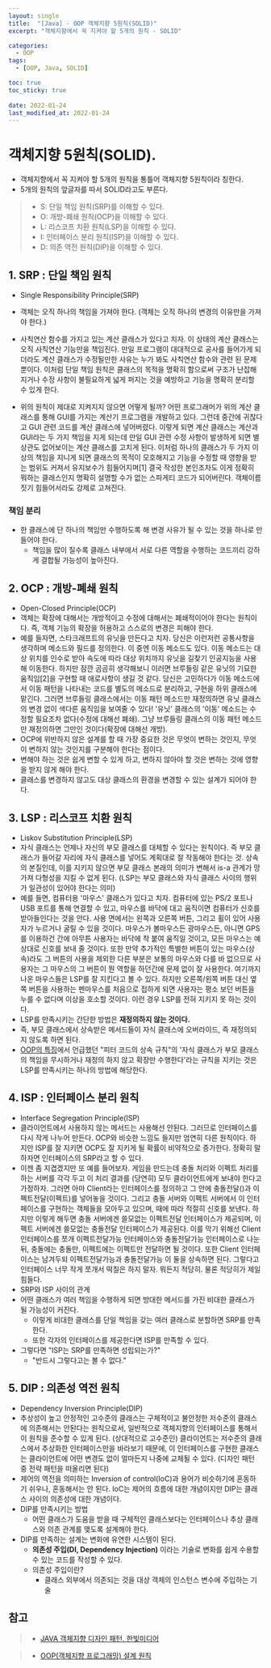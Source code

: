 ```yaml
---
layout: single
title:  "[Java] - OOP 객체지향 5원칙(SOLID)"
excerpt: "객체지향에서 꼭 지켜야 할 5개의 원칙 - SOLID"

categories:
  - OOP
tags:
  - [OOP, Java, SOLID]

toc: true
toc_sticky: true
 
date: 2022-01-24
last_modified_at: 2022-01-24
---
```


# 객체지향 5원칙(SOLID).

 * 객체지향에서 꼭 지켜야 할 5개의 원칙을 통틀어 객체지향 5원칙이라 칭한다. 
 * 5개의 원칙의 앞글자를 따서 SOLID라고도 부른다.
> - S: 단일 책임 원칙(SRP)를 이해할 수 있다.
> - O: 개방-폐쇄 원칙(OCP)을 이해할 수 있다.
> - L: 리스코프 치환 원칙(LSP)을 이해할 수 있다.
> - I: 인터페이스 분리 원칙(ISP)을 이해할 수 있다.
> - D: 의존 역전 원칙(DIP)을 이해할 수 있다. 

## 1. SRP : 단일 책임 원칙
 * Single Responsibility Principle(SRP)
 * 객체는 오직 하나의 책임을 가져야 한다. (객체는 오직 하나의 변경의 이유만을 가져야 한다.)
 * 사칙연산 함수를 가지고 있는 계산 클래스가 있다고 치자. 이 상태의 계산 클래스는 오직 사칙연산 기능만을 책임진다. 만일 프로그램이 대대적으로 공사를 들어가게 되더라도 계산 클래스가 수정될만한 사유는 누가 봐도 사칙연산 함수와 관련 된 문제 뿐이다. 이처럼 단일 책임 원칙은 클래스의 목적을 명확히 함으로써 구조가 난잡해지거나 수정 사항이 불필요하게 넓게 퍼지는 것을 예방하고 기능을 명확히 분리할 수 있게 한다.

 * 위의 원칙이 제대로 지켜지지 않으면 어떻게 될까? 어떤 프로그래머가 위의 계산 클래스를 통해 GUI를 가지는 계산기 프로그램을 개발하고 있다. 그런데 중간에 귀찮다고 GUI 관련 코드를 계산 클래스에 넣어버렸다. 이렇게 되면 계산 클래스는 계산과 GUI라는 두 가지 책임을 지게 되는데 만일 GUI 관련 수정 사항이 발생하게 되면 별 상관도 없어보이는 계산 클래스를 고치게 된다. 이처럼 하나의 클래스가 두 가지 이상의 책임을 지니게 되면 클래스의 목적이 모호해지고 기능을 수정할 때 영향을 받는 범위도 커져서 유지보수가 힘들어지며[1] 결국 작성한 본인조차도 이게 정확히 뭐하는 클래스인지 명확히 설명할 수가 없는 스파게티 코드가 되어버린다. 객체이름 짓기 힘들어서라도 강제로 고쳐진다.

 ### 책임 분리
* 한 클래스에 단 하나의 책임만 수행하도록 해 변경 사유가 될 수 있는 것을 하나로 만들어야 한다.
  * 책임을 많이 질수록 클래스 내부에서 서로 다른 역할을 수행하는 코드끼리 강하게 결합될 가능성이 높아진다.

## 2. OCP : 개방-폐쇄 원칙
 * Open-Closed Principle(OCP)
 * 객체는 확장에 대해서는 개방적이고 수정에 대해서는 폐쇄적이어야 한다는 원칙이다. 즉, 객체 기능의 확장을 허용하고 스스로의 변경은 피해야 한다.
 * 예를 들자면, 스타크래프트의 유닛을 만든다고 치자. 당신은 이런저런 공통사항을 생각하며 메소드와 필드를 정의한다. 이 중엔 이동 메소드도 있다. 이동 메소드는 대상 위치를 인수로 받아 속도에 따라 대상 위치까지 유닛을 길찾기 인공지능을 사용해 이동한다. 하지만 잠깐 곰곰히 생각해보니 이러면 브루들링 같은 유닛의 기묘한 움직임[2]을 구현할 때 애로사항이 생길 것 같다. 당신은 고민하다가 이동 메소드에서 이동 패턴을 나타내는 코드를 별도의 메소드로 분리하고, 구현을 하위 클래스에 맡긴다. 그러면 브루들링 클래스에서는 이동 패턴 메소드만 재정의하면 유닛 클래스의 변경 없이 색다른 움직임을 보여줄 수 있다! '유닛' 클래스의 '이동' 메소드는 수정할 필요조차 없다(수정에 대해선 폐쇄). 그냥 브루들링 클래스의 이동 패턴 메소드만 재정의하면 그만인 것이다(확장에 대해선 개방).
 * OCP에 위반하지 않은 설계를 할 때 가장 중요한 것은 무엇이 변하는 것인지, 무엇이 변하지 않는 것인지를 구분해야 한다는 점이다.
  * 변해야 하는 것은 쉽게 변할 수 있게 하고, 변하지 않아야 할 것은 변하는 것에 영향을 받지 않게 해야 한다.
* 클래스를 변경하지 않고도 대상 클래스의 환경을 변경할 수 있는 설계가 되어야 한다.

## 3. LSP : 리스코프 치환 원칙
 * Liskov Substitution Principle(LSP)
 * 자식 클래스는 언제나 자신의 부모 클래스를 대체할 수 있다는 원칙이다. 즉 부모 클래스가 들어갈 자리에 자식 클래스를 넣어도 계획대로 잘 작동해야 한다는 것. 상속의 본질인데, 이를 지키지 않으면 부모 클래스 본래의 의미가 변해서 is-a 관계가 망가져 다형성을 지킬 수 없게 된다. (LSP는 부모 클래스와 자식 클래스 사이의 행위가 일관성이 있어야 한다는 의미)
 * 예를 들면, 컴퓨터용 '마우스' 클래스가 있다고 치자. 컴퓨터에 있는 PS/2 포트나 USB 포트를 통해 연결할 수 있고, 마우스를 바닥에 대고 움직이면 컴퓨터가 신호를 받아들인다는 것을 안다. 사용 면에서는 왼쪽과 오른쪽 버튼, 그리고 휠이 있어 사용자가 누르거나 굴릴 수 있을 것이다. 마우스가 볼마우스든 광마우스든, 아니면 GPS를 이용하건 간에 아무튼 사용자는 바닥에 착 붙여 움직일 것이고, 모든 마우스는 예상대로 신호를 보내 줄 것이다. 또한 만약 추가적인 특별한 버튼이 있는 마우스(상속)라도 그 버튼의 사용을 제외한 다른 부분은 보통의 마우스와 다를 바 없으므로 사용자는 그 마우스의 그 버튼이 뭔 역할을 하던간에 문제 없이 잘 사용한다. 여기까지 나온 마우스들은 LSP를 잘 지킨다고 볼 수 있다. 하지만 오른쪽/왼쪽 버튼 대신 옆쪽 버튼을 사용하는 펜마우스를 처음으로 접하게 되면 사용자는 평소 보던 버튼을 누를 수 없다며 이상을 호소할 것이다. 이런 경우 LSP를 전혀 지키지 못 하는 것이다.
 * LSP를 만족시키는 간단한 방법은 **재정의하지 않는 것이다.**
  * 즉, 부모 클래스에서 상속받은 메서드들이 자식 클래스에 오버라이드, 즉 재정의되지 않도록 하면 된다.
  * [OOP의 특징](https://gmlwjd9405.github.io/2018/07/05/oop-features.html)에서 언급했던 "피터 코드의 상속 규칙"의 '자식 클래스가 부모 클래스의 책임을 무시하거나 재정의 하지 않고 확장만 수행한다'라는 규칙을 지키는 것은 LSP를 만족시키는 하나의 방법에 해당한다.

## 4. ISP : 인터페이스 분리 원칙
 * Interface Segregation Principle(ISP)
 * 클라이언트에서 사용하지 않는 메서드는 사용해선 안된다. 그러므로 인터페이스를 다시 작게 나누어 만든다. OCP와 비슷한 느낌도 들지만 엄연히 다른 원칙이다. 하지만 ISP를 잘 지키면 OCP도 잘 지키게 될 확률이 비약적으로 증가한다. 정확히 말하자면 인터페이스의 SRP라고 할 수 있다.
 * 이젠 좀 지겹겠지만 또 예를 들어보자. 게임을 만드는데 충돌 처리와 이펙트 처리를 하는 서버를 각각 두고 이 처리 결과를 (당연히) 모두 클라이언트에게 보내야 한다고 가정하자. 그러면 아마 Client라는 인터페이스를 정의하고 그 안에 충돌전달()과 이펙트전달(이펙트)를 넣어놓을 것이다. 그리고 충돌 서버와 이펙트 서버에서 이 인터페이스를 구현하는 객체들을 모아두고 있으며, 때에 따라 적절히 신호를 보낸다. 하지만 이렇게 해두면 충돌 서버에겐 쓸모없는 이펙트전달 인터페이스가 제공되며, 이펙트 서버에겐 쓸모없는 충돌전달 인터페이스가 제공된다. 이를 막기 위해선 Client 인터페이스를 쪼개 이펙트전달가능 인터페이스와 충돌전달가능 인터페이스로 나눈 뒤, 충돌에는 충돌만, 이펙트에는 이펙트만 전달하면 될 것이다. 또한 Client 인터페이스는 남겨두되 이펙트전달가능과 충돌전달가능 이 둘을 상속하면 된다. 그렇다고 인터페이스 너무 작게 쪼개서 떡칠은 하지 말자. 뭐든지 적당히. 물론 적당히가 제일 힘들다.
 * SRP와 ISP 사이의 관계
  * 어떤 클래스가 여러 책임을 수행하게 되면 방대한 메서드를 가진 비대한 클래스가 될 가능성이 커진다.
    * 이렇게 비대한 클래스를 단일 책임을 갖는 여러 클래스로 분할하면 SRP를 만족한다.
    * 또한 각자의 인터페이스를 제공한다면 ISP를 만족할 수 있다.
  * 그렇다면 "ISP는 SRP를 만족하면 성립되는가?"
    * "반드시 그렇다고는 볼 수 없다."

## 5. DIP : 의존성 역전 원칙
 * Dependency Inversion Principle(DIP)
 * 추상성이 높고 안정적인 고수준의 클래스는 구체적이고 불안정한 저수준의 클래스에 의존해서는 안된다는 원칙으로서, 일반적으로 객체지향의 인터페이스를 통해서 이 원칙을 준수할 수 있게 된다. (상대적으로 고수준인) 클라이언트는 저수준의 클래스에서 추상화한 인터페이스만을 바라보기 때문에, 이 인터페이스를 구현한 클래스는 클라이언트에 어떤 변경도 없이 얼마든지 나중에 교체될 수 있다. (디자인 패턴 중 전략 패턴을 떠올리면 된다)
 * 제어의 역전을 의미하는 Inversion of control(IoC)과 용어가 비슷하기에 혼동하기 쉬우나, 혼동해서는 안 된다. IoC는 제어의 흐름에 대한 개념이지만 DIP는 클래스 사이의 의존성에 대한 개념이다.
* DIP를 만족시키는 방법
  * 어떤 클래스가 도움을 받을 때 구체적인 클래스보다는 인터페이스나 추상 클래스와 의존 관계를 맺도록 설계해야 한다.
* DIP를 만족하는 설계는 변화에 유연한 시스템이 된다.
  * **의존성 주입(DI, Dependency Injection)** 이라는 기술로 변화를 쉽게 수용할 수 있는 코드를 작성할 수 있다.
  * 의존성 주입이란?
    * 클래스 외부에서 의존되는 것을 대상 객체의 인스턴스 변수에 주입하는 기술 


## 참고
> - [JAVA 객체지향 디자인 패턴, 한빛미디어](http://www.kyobobook.co.kr/product/detailViewKor.laf?mallGb=KOR&ejkGb=KOR&barcode=9788968480911&orderClick=JAj)

> - [OOP(객체지향 프로그래밍) 설계 원칙](https://gmlwjd9405.github.io/2018/07/05/oop-solid.html)

